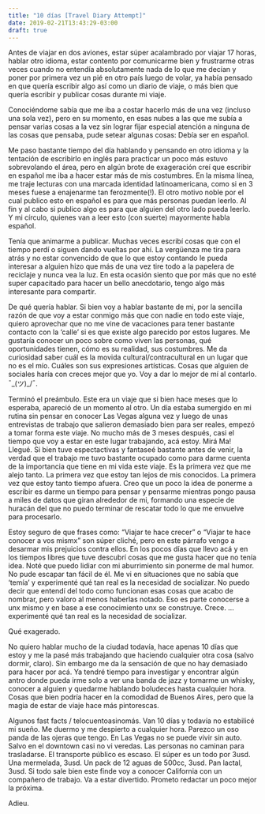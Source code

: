 ```yaml
---
title: "10 días [Travel Diary Attempt]"
date: 2019-02-21T13:43:29-03:00
draft: true
---
```

Antes de viajar en dos aviones, estar súper acalambrado por viajar 17 horas, hablar otro idioma, estar contento por comunicarme bien y frustrarme otras veces cuando no entendía absolutamente nada de lo que me decían y poner por primera vez un pié en otro país luego de volar, ya había pensado en que quería escribir algo así como un diario de viaje, o más bien que quería escribir y publicar cosas durante mi viaje.

Conociéndome sabía que me iba a costar hacerlo más de una vez (incluso una sola vez), pero en su momento, en esas nubes a las que me subía a pensar varias cosas a la vez sin lograr fijar especial atención a ninguna de las cosas que pensaba, pude setear algunas cosas:
Debía ser en español.

Me paso bastante tiempo del día hablando y pensando en otro idioma y la tentación de escribirlo en inglés para practicar un poco más estuvo sobrevolando el área, pero en algún brote de exageración creí que escribir en español me iba a hacer estar más de mis costumbres. En la misma línea, me traje lecturas con una marcada identidad latinoamericana, como si en 3 meses fuese a enajenarme tan ferozmente(!). El otro motivo noble por el cual publico esto en español es para que más personas puedan leerlo. Al fin y al cabo si publico algo es para que alguien del otro lado pueda leerlo. Y mi círculo, quienes van a leer esto (con suerte) mayormente habla español.

Tenía que animarme a publicar.
Muchas veces escribí cosas que con el tiempo perdí o siguen dando vueltas por ahí. La vergüenza me tira para atrás y no estar convencido de que lo que estoy contando le pueda interesar a alguien hizo que más de una vez tire todo a la papelera de reciclaje y nunca vea la luz. En esta ocasión siento que por más que no esté super capacitado para hacer un bello anecdotario, tengo algo más interesante para compartir.

De qué quería hablar.
Si bien voy a hablar bastante de mi, por la sencilla razón de que voy a estar conmigo más que con nadie en todo este viaje, quiero aprovechar que no me vine de vacaciones para tener bastante contacto con la ‘calle’ si es que existe algo parecido por estos lugares. Me gustaría conocer un poco sobre como viven las personas, qué oportunidades tienen, cómo es su realidad, sus costumbres. Me da curiosidad saber cuál es la movida cultural/contracultural en un lugar que no es el mío. Cuáles son sus expresiones artísticas. Cosas que alguien de sociales haría con creces mejor que yo. Voy a dar lo mejor de mí al contarlo. ¯\_(ツ)_/¯.

Terminó el preámbulo.
Este era un viaje que si bien hace meses que lo esperaba, apareció de un momento al otro. Un día estaba sumergido en mi rutina sin pensar en conocer Las Vegas alguna vez y luego de unas entrevistas de trabajo que salieron demasiado bien para ser reales, empezó a tomar forma este viaje. No mucho más de 3 meses después, casi el tiempo que voy a estar en este lugar trabajando, acá estoy. Mirá Ma! Llegué.
Si bien tuve espectactivas y fantaseé bastante antes de venir, la verdad que el trabajo me tuvo bastante ocupado como para darme cuenta de la importancia que tiene en mi vida este viaje. Es la primera vez que me alejo tanto. La primera vez que estoy tan lejos de mis conocidos. La primera vez que estoy tanto tiempo afuera. Creo que un poco la idea de ponerme a escribir es darme un tiempo para pensar y pensarme mientras pongo pausa a miles de datos que giran alrededor de mi, formando una especie de huracán del que no puedo terminar de rescatar todo lo que me envuelve para procesarlo.

Estoy seguro de que frases como: “Viajar te hace crecer” o “Viajar te hace conocer a vos mismx” son súper cliché, pero en este párrafo vengo a desarmar mis prejuicios contra ellos. En los pocos días que llevo acá y en los tiempos libres que tuve descubrí cosas que me gusta hacer que no tenía idea. Noté que puedo lidiar con mi aburrimiento sin ponerme de mal humor. No pude escapar tan fácil de él. Me vi en situaciones que no sabía que ‘temía’ y experimenté qué tan real es la necesidad de socializar. No puedo decir que entendí del todo como funcionan esas cosas que acabo de nombrar, pero valoro al menos haberlas notado. Eso es parte conocerse a unx mismo y en base a ese conocimiento unx se construye. Crece.
…experimenté qué tan real es la necesidad de socializar.

Qué exagerado.

No quiero hablar mucho de la ciudad todavía, hace apenas 10 días que estoy y me la pasé más trabajando que haciendo cualquier otra cosa (salvo dormir, claro). Sin embargo me da la sensación de que no hay demasiado para hacer por acá. Ya tendré tiempo para investigar y encontrar algún antro donde pueda irme solo a ver una banda de jazz y tomarme un whisky, conocer a alguien y quedarme hablando boludeces hasta cualquier hora. Cosas que bien podría hacer en la comodidad de Buenos Aires, pero que la magia de estar de viaje hace más pintorescas.

Algunos fast facts / telocuentoasinomás.
Van 10 días y todavía no estabilicé mi sueño. Me duermo y me despierto a cualquier hora. Parezco un oso panda de las ojeras que tengo.
En Las Vegas no se puede vivir sin auto. Salvo en el downtown casi no vi veredas. Las personas no caminan para trasladarse. El transporte público es escaso.
El súper es un todo por 3usd. Una mermelada, 3usd. Un pack de 12 aguas de 500cc, 3usd. Pan lactal, 3usd.
Si todo sale bien este finde voy a conocer California con un compañero de trabajo. Va a estar divertido.
Prometo redactar un poco mejor la próxima.

Adieu.

